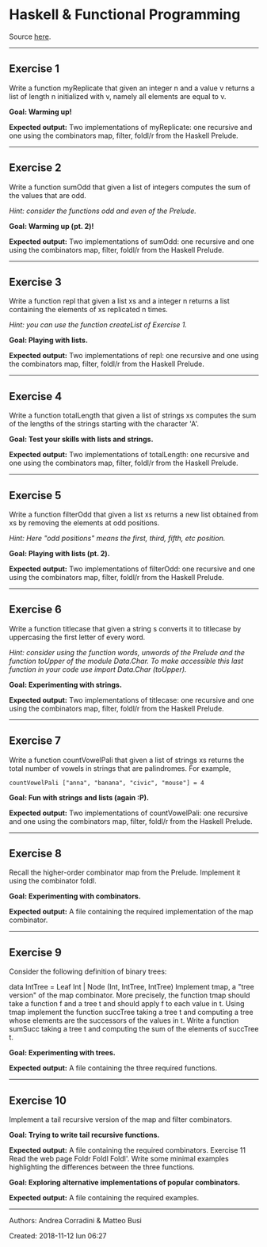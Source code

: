 # Haskell & Functional Programming

Source [here](http://pages.di.unipi.it/corradini/Didattica/AP-18/ESER/03/exercises_3.html).

<hr>

## Exercise 1
Write a function myReplicate that given an integer n and a value v returns a list of length n initialized with v, namely all elements are equal to v.

**Goal: Warming up!**

**Expected output:** Two implementations of myReplicate: one recursive and one using the combinators map, filter, foldl/r from the Haskell Prelude.


<hr>

## Exercise 2
Write a function sumOdd that given a list of integers computes the sum of the values that are odd.

*Hint: consider the functions odd and even of the Prelude.*

**Goal: Warming up (pt. 2)!**

**Expected output:** Two implementations of sumOdd: one recursive and one using the combinators map, filter, foldl/r from the Haskell Prelude.


<hr>

## Exercise 3
Write a function repl that given a list xs and a integer n returns a list containing the elements of xs replicated n times.

*Hint: you can use the function createList of Exercise 1.*

**Goal: Playing with lists.**

**Expected output:** Two implementations of repl: one recursive and one using the combinators map, filter, foldl/r from the Haskell Prelude.


<hr>

## Exercise 4
Write a function totalLength that given a list of strings xs computes the sum of the lengths of the strings starting with the character 'A'.

**Goal: Test your skills with lists and strings.**

**Expected output:** Two implementations of totalLength: one recursive and one using the combinators map, filter, foldl/r from the Haskell Prelude.


<hr>

## Exercise 5
Write a function filterOdd that given a list xs returns a new list obtained from xs by removing the elements at odd positions.

*Hint: Here "odd positions" means the first, third, fifth, etc position.*

**Goal: Playing with lists (pt. 2).**

**Expected output:** Two implementations of filterOdd: one recursive and one using the combinators map, filter, foldl/r from the Haskell Prelude.


<hr>

## Exercise 6
Write a function titlecase that given a string s converts it to titlecase by uppercasing the first letter of every word.

*Hint: consider using the function words, unwords of the Prelude and the function toUpper of the module Data.Char. To make accessible this last function in your code use import Data.Char (toUpper).*

**Goal: Experimenting with strings.**

**Expected output:** Two implementations of titlecase: one recursive and one using the combinators map, filter, foldl/r from the Haskell Prelude.


<hr>

## Exercise 7
Write a function countVowelPali that given a list of strings xs returns the total number of vowels in strings that are palindromes. For example,

```
countVowelPali ["anna", "banana", "civic", "mouse"] = 4
```
**Goal: Fun with strings and lists (again :P).**

**Expected output:** Two implementations of countVowelPali: one recursive and one using the combinators map, filter, foldl/r from the Haskell Prelude.


<hr>

## Exercise 8
Recall the higher-order combinator map from the Prelude. Implement it using the combinator foldl.

**Goal: Experimenting with combinators.**

**Expected output:** A file containing the required implementation of the map combinator.


<hr>

## Exercise 9
Consider the following definition of binary trees:

data IntTree = Leaf Int | Node (Int, IntTree, IntTree)
Implement tmap, a "tree version" of the map combinator. More precisely, the function tmap should take a function f and a tree t and should apply f to each value in t.
Using tmap implement the function succTree taking a tree t and computing a tree whose elements are the successors of the values in t.
Write a function sumSucc taking a tree t and computing the sum of the elements of succTree t.

**Goal: Experimenting with trees.**

**Expected output:** A file containing the three required functions.

<hr>

## Exercise 10
Implement a tail recursive version of the map and filter combinators.

**Goal: Trying to write tail recursive functions.**

**Expected output:** A file containing the required combinators.
Exercise 11
Read the web page Foldr Foldl Foldl'. Write some minimal examples highlighting the differences between the three functions.

**Goal: Exploring alternative implementations of popular combinators.**

**Expected output:** A file containing the required examples.

<hr>

Authors: Andrea Corradini & Matteo Busi

Created: 2018-11-12 lun 06:27